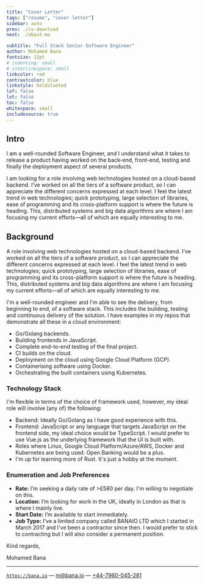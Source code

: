 ```yaml
---
title: "Cover Letter"
tags: ["resume", "cover letter"]
sidebar: auto
prev: ./cv-download
next: ./about-me

subtitle: "Full Stack Senior Software Engineer"
author: Mohamed Bana
fontsize: 12pt
# indenting: small
# interlinespace: small
linkcolor: red
contrastcolor: blue
linkstyle: boldslanted
lof: false
lot: false
toc: false
whitespace: small
includesource: true
---
```


## Intro

I am a well-rounded Software Engineer, and I understand what it takes to release a product having worked on the back-end, front-end, testing and finally the deployment aspect of several products.

I am looking for a role involving web technologies hosted on a cloud-based backend. I’ve worked on all the tiers of a software product, so I can appreciate the different concerns expressed at each level. I feel the latest trend in web technologies; quick prototyping, large selection of libraries, ease of programming and its cross-platform support is where the future is heading. This, distributed systems and big data algorithms are where I am focusing my current efforts—all of which are equally interesting to me.

## Background

A role involving web technologies hosted on a cloud-based backend. I’ve worked on all the tiers of a software product, so I can appreciate the different concerns expressed at each level. I feel the latest trend in web technologies; quick prototyping, large selection of libraries, ease of programming and its cross-platform support is where the future is heading. This, distributed systems and big data algorithms are where I am focusing my current efforts—all of which are equally interesting to me.

I'm a well-rounded engineer and I'm able to see the delivery, from beginning to end, of a software stack. This includes the building, testing and continuous delivery of the solution. I have examples in my repos that demonstrate all these in a cloud environment:

* Go/Golang backends.
* Building frontends in JavaScript.
* Complete end-to-end testing of the final project.
* CI builds on the cloud.
* Deployment on the cloud using Google Cloud Platform (GCP).
* Containerising software using Docker.
* Orchestrating the built containers using Kubernetes.

### Technology Stack

I'm flexible in terms of the choice of framework used, however, my ideal role will involve (any of) the following:

* Backend: Ideally Go/Golang as I have good experience with this.
* Frontend: JavaScript or any language that targets JavaScript on the frontend side, my ideal choice would be TypeScript. I would prefer to use Vue.js as the underlying framework that the UI is built with.
* Roles where Linux, Google Cloud Platform/Azure/AWS, Docker and Kubernetes are being used. Open Banking would be a plus.
* I'm up for learning more of Rust. It's just a hobby at the moment.

### Enumeration and Job Preferences

* **Rate:** I’m seeking a daily rate of >£580 per day. I'm willing to negotiate on this.
* **Location:** I’m looking for work in the UK, ideally in London as that is where I mainly live.
* **Start Date:** I’m available to start immediately.
* **Job Type:** I've a limited company called BANAIO LTD which I started in March 2017 and I've been a contractor since then. I would prefer to stick to contracting but I will also consider a permanent position.

Kind regards,

Mohamed Bana

---

[`https://bana.io`](https://bana.io) — [m@bana.io](mailto:m@bana.io) — [+44-7960-045-281](tel:+44-7960-045-281)
